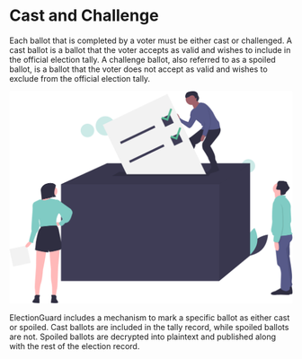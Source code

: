 # Cast and Challenge

Each ballot that is completed by a voter must be either cast or challenged. A cast ballot is a ballot that the voter accepts as valid and wishes to include in the official election tally. A challenge ballot, also referred to as a spoiled ballot, is a ballot that the voter does not accept as valid and wishes to exclude from the official election tally.

![Encrypt][encrypt-image]

<!-- Links -->
[encrypt-image]: ../../images/undraw/voting.svg ""

ElectionGuard includes a mechanism to mark a specific ballot as either cast or spoiled. Cast ballots are included in the tally record, while spoiled ballots are not. Spoiled ballots are decrypted into plaintext and published along with the rest of the election record.
